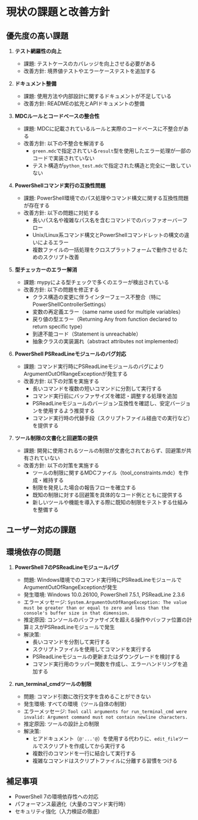 # 現状の課題と改善方針

## 優先度の高い課題

1. **テスト網羅性の向上**
   - 課題: テストケースのカバレッジを向上させる必要がある
   - 改善方針: 境界値テストやエラーケーステストを追加する

2. **ドキュメント整備**
   - 課題: 使用方法や内部設計に関するドキュメントが不足している
   - 改善方針: READMEの拡充とAPIドキュメントの整備

3. **MDCルールとコードベースの整合性**
   - 課題: MDCに記載されているルールと実際のコードベースに不整合がある
   - 改善方針: 以下の不整合を解消する
     - `green.mdc`で指定されている`result`型を使用したエラー処理が一部のコードで実装されていない
     - テスト構造が`python_test.mdc`で指定された構造と完全に一致していない

4. **PowerShellコマンド実行の互換性問題**
   - 課題: PowerShell環境でのパス処理やコマンド構文に関する互換性問題が存在する
   - 改善方針: 以下の問題に対処する
     - 長いパス名や複雑なパス名を含むコマンドでのバッファオーバーフロー
     - Unix/Linux系コマンド構文とPowerShellコマンドレットの構文の違いによるエラー
     - 複数ファイルの一括処理をクロスプラットフォームで動作させるためのスクリプト改善

5. **型チェッカーのエラー解消**
   - 課題: mypyによる型チェックで多くのエラーが検出されている
   - 改善方針: 以下の問題を修正する
     - クラス構造の変更に伴うインターフェース不整合（特にPowerShellControllerSettings）
     - 変数の再定義エラー（same name used for multiple variables）
     - 戻り値の型エラー（Returning Any from function declared to return specific type）
     - 到達不能コード（Statement is unreachable）
     - 抽象クラスの実装漏れ（abstract attributes not implemented）

6. **PowerShell PSReadLineモジュールのバグ対応**
   - 課題: コマンド実行時にPSReadLineモジュールのバグによりArgumentOutOfRangeExceptionが発生する
   - 改善方針: 以下の対策を実施する
     - 長いコマンドを複数の短いコマンドに分割して実行する
     - コマンド実行前にバッファサイズを確認・調整する処理を追加
     - PSReadLineモジュールのバージョン互換性を確認し、安定バージョンを使用するよう推奨する
     - コマンド実行時の代替手段（スクリプトファイル経由での実行など）を提供する

7. **ツール制限の文書化と回避策の提供**
   - 課題: 開発に使用されるツールの制限が文書化されておらず、回避策が共有されていない
   - 改善方針: 以下の対策を実施する
     - ツールの制限に関するMDCファイル（tool_constraints.mdc）を作成・維持する
     - 制限を発見した場合の報告フローを確立する
     - 既知の制限に対する回避策を具体的なコード例とともに提供する
     - 新しいツールや機能を導入する際に既知の制限をテストする仕組みを整備する

## ユーザー対応の課題

## 環境依存の問題

1. **PowerShell 7のPSReadLineモジュールバグ**
   - 問題: Windows環境でのコマンド実行時にPSReadLineモジュールでArgumentOutOfRangeExceptionが発生
   - 発生環境: Windows 10.0.26100, PowerShell 7.5.1, PSReadLine 2.3.6
   - エラーメッセージ: `System.ArgumentOutOfRangeException: The value must be greater than or equal to zero and less than the console's buffer size in that dimension.`
   - 推定原因: コンソールのバッファサイズを超える操作やバッファ位置の計算ミスがPSReadLineモジュールで発生
   - 解決策:
     - 長いコマンドを分割して実行する
     - スクリプトファイルを使用してコマンドを実行する
     - PSReadLineモジュールの更新またはダウングレードを検討する
     - コマンド実行用のラッパー関数を作成し、エラーハンドリングを追加する

2. **run_terminal_cmdツールの制限**
   - 問題: コマンド引数に改行文字を含めることができない
   - 発生環境: すべての環境（ツール自体の制限）
   - エラーメッセージ: `Tool call arguments for run_terminal_cmd were invalid: Argument command must not contain newline characters.`
   - 推定原因: ツールの設計上の制限
   - 解決策:
     - ヒアドキュメント（`@'...'@`）を使用する代わりに、`edit_file`ツールでスクリプトを作成してから実行する
     - 複数行のコマンドを一行に結合して実行する
     - 複雑なコマンドはスクリプトファイルに分離する習慣をつける

## 補足事項

- PowerShell 7の環境依存性への対応
- パフォーマンス最適化（大量のコマンド実行時）
- セキュリティ強化（入力検証の徹底） 